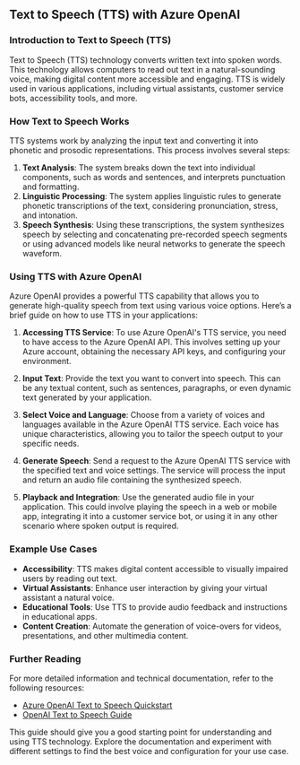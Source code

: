 ## Text to Speech (TTS) with Azure OpenAI

### Introduction to Text to Speech (TTS)

Text to Speech (TTS) technology converts written text into spoken words. This technology allows computers to read out text in a natural-sounding voice, making digital content more accessible and engaging. TTS is widely used in various applications, including virtual assistants, customer service bots, accessibility tools, and more.

### How Text to Speech Works

TTS systems work by analyzing the input text and converting it into phonetic and prosodic representations. This process involves several steps:

1. **Text Analysis**: The system breaks down the text into individual components, such as words and sentences, and interprets punctuation and formatting.
2. **Linguistic Processing**: The system applies linguistic rules to generate phonetic transcriptions of the text, considering pronunciation, stress, and intonation.
3. **Speech Synthesis**: Using these transcriptions, the system synthesizes speech by selecting and concatenating pre-recorded speech segments or using advanced models like neural networks to generate the speech waveform.

### Using TTS with Azure OpenAI

Azure OpenAI provides a powerful TTS capability that allows you to generate high-quality speech from text using various voice options. Here’s a brief guide on how to use TTS in your applications:

1. **Accessing TTS Service**: To use Azure OpenAI's TTS service, you need to have access to the Azure OpenAI API. This involves setting up your Azure account, obtaining the necessary API keys, and configuring your environment.

2. **Input Text**: Provide the text you want to convert into speech. This can be any textual content, such as sentences, paragraphs, or even dynamic text generated by your application.

3. **Select Voice and Language**: Choose from a variety of voices and languages available in the Azure OpenAI TTS service. Each voice has unique characteristics, allowing you to tailor the speech output to your specific needs.

4. **Generate Speech**: Send a request to the Azure OpenAI TTS service with the specified text and voice settings. The service will process the input and return an audio file containing the synthesized speech.

5. **Playback and Integration**: Use the generated audio file in your application. This could involve playing the speech in a web or mobile app, integrating it into a customer service bot, or using it in any other scenario where spoken output is required.

### Example Use Cases

- **Accessibility**: TTS makes digital content accessible to visually impaired users by reading out text.
- **Virtual Assistants**: Enhance user interaction by giving your virtual assistant a natural voice.
- **Educational Tools**: Use TTS to provide audio feedback and instructions in educational apps.
- **Content Creation**: Automate the generation of voice-overs for videos, presentations, and other multimedia content.

### Further Reading

For more detailed information and technical documentation, refer to the following resources:

- [Azure OpenAI Text to Speech Quickstart](https://learn.microsoft.com/en-us/azure/ai-services/openai/text-to-speech-quickstart?tabs=command-line)
- [OpenAI Text to Speech Guide](https://platform.openai.com/docs/guides/text-to-speech/overview)

This guide should give you a good starting point for understanding and using TTS technology. Explore the documentation and experiment with different settings to find the best voice and configuration for your use case.